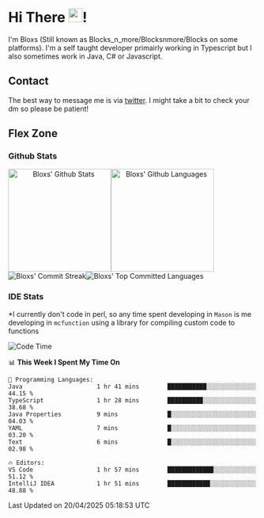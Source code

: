 # Hi There <img src="https://media.giphy.com/media/hvRJCLFzcasrR4ia7z/giphy.gif" width="28">!
I'm Bloxs (Still known as Blocks_n_more/Blocksnmore/Blocks on some platforms). I'm a self taught developer primairly working in Typescript but I also sometimes work in Java, C# or Javascript. 

## Contact
The best way to message me is via [twitter](https://twitter.com/blocksnmore). I might take a bit to check your dm so please be patient!

## Flex Zone
### Github Stats
<div style="display: flex;" align="center">
  <img src="https://readme-stats-gules.vercel.app/api?username=Blocksnmore&bg_color=23272A&show_icons=true&count_private=true&title_color=fff&text_color=fff&icon_color=3d34eb&hide_border=true&border_radius=10" alt="Bloxs' Github Stats" style="height: 13rem" />
 <img src="https://readme-stats-gules.vercel.app/api/top-langs/?username=Blocksnmore&layout=donut&count_private=true&hide_border=true&bg_color=23272A&title_color=fff&text_color=fff&icon_color=3d34eb&border_radius=10" alt="Bloxs' Github Languages" style="height: 13rem;" />
</div>
<div style="display: flex;" align="center">
  <img src="https://streak-stats.demolab.com?user=Blocksnmore&theme=github-dark-blue&hide_border=true" alt="Bloxs' Commit Streak">
  <img src="http://github-profile-summary-cards.vercel.app/api/cards/most-commit-language?username=Blocksnmore&theme=github_dark" alt="Bloxs' Top Committed Languages">
</div>

### IDE Stats
*I currently don't code in perl, so any time spent developing in `Mason` is me developing in `mcfunction` using a library for compiling custom code to functions
<!--START_SECTION:waka-->
![Code Time](http://img.shields.io/badge/Code%20Time-936%20hrs%2042%20mins-blue)

📊 **This Week I Spent My Time On** 

```text
💬 Programming Languages: 
Java                     1 hr 41 mins        ███████████░░░░░░░░░░░░░░   44.15 % 
TypeScript               1 hr 28 mins        ██████████░░░░░░░░░░░░░░░   38.68 % 
Java Properties          9 mins              █░░░░░░░░░░░░░░░░░░░░░░░░   04.03 % 
YAML                     7 mins              █░░░░░░░░░░░░░░░░░░░░░░░░   03.20 % 
Text                     6 mins              █░░░░░░░░░░░░░░░░░░░░░░░░   02.98 % 

🔥 Editors: 
VS Code                  1 hr 57 mins        █████████████░░░░░░░░░░░░   51.12 % 
IntelliJ IDEA            1 hr 51 mins        ████████████░░░░░░░░░░░░░   48.88 % 
```


 Last Updated on 20/04/2025 05:18:53 UTC
<!--END_SECTION:waka-->
